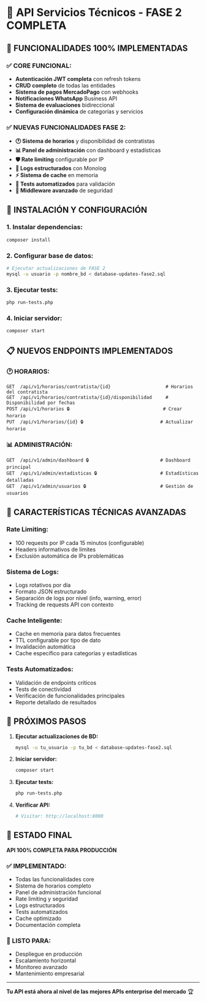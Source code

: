 ﻿# 🚀 API Servicios Técnicos - FASE 2 COMPLETA

## 🎯 FUNCIONALIDADES 100% IMPLEMENTADAS

### ✅ **CORE FUNCIONAL:**
- **Autenticación JWT completa** con refresh tokens
- **CRUD completo** de todas las entidades
- **Sistema de pagos MercadoPago** con webhooks
- **Notificaciones WhatsApp** Business API
- **Sistema de evaluaciones** bidireccional
- **Configuración dinámica** de categorías y servicios

### ✅ **NUEVAS FUNCIONALIDADES FASE 2:**
- **🕐 Sistema de horarios** y disponibilidad de contratistas
- **📊 Panel de administración** con dashboard y estadísticas
- **🛡️ Rate limiting** configurable por IP
- **📝 Logs estructurados** con Monolog
- **⚡ Sistema de cache** en memoria
- **🧪 Tests automatizados** para validación
- **🔧 Middleware avanzado** de seguridad

## 🚀 **INSTALACIÓN Y CONFIGURACIÓN**

### 1. **Instalar dependencias:**
```bash
composer install
```

### 2. **Configurar base de datos:**
```bash
# Ejecutar actualizaciones de FASE 2
mysql -u usuario -p nombre_bd < database-updates-fase2.sql
```

### 3. **Ejecutar tests:**
```bash
php run-tests.php
```

### 4. **Iniciar servidor:**
```bash
composer start
```

## 📋 **NUEVOS ENDPOINTS IMPLEMENTADOS**

### 🕐 **HORARIOS:**
```
GET  /api/v1/horarios/contratista/{id}                    # Horarios del contratista
GET  /api/v1/horarios/contratista/{id}/disponibilidad     # Disponibilidad por fechas
POST /api/v1/horarios 🔒                                  # Crear horario
PUT  /api/v1/horarios/{id} 🔒                            # Actualizar horario
```

### 📊 **ADMINISTRACIÓN:**
```
GET  /api/v1/admin/dashboard 🔒                          # Dashboard principal
GET  /api/v1/admin/estadisticas 🔒                       # Estadísticas detalladas
GET  /api/v1/admin/usuarios 🔒                           # Gestión de usuarios
```

## 🔧 **CARACTERÍSTICAS TÉCNICAS AVANZADAS**

### **Rate Limiting:**
- 100 requests por IP cada 15 minutos (configurable)
- Headers informativos de límites
- Exclusión automática de IPs problemáticas

### **Sistema de Logs:**
- Logs rotativos por día
- Formato JSON estructurado
- Separación de logs por nivel (info, warning, error)
- Tracking de requests API con contexto

### **Cache Inteligente:**
- Cache en memoria para datos frecuentes
- TTL configurable por tipo de dato
- Invalidación automática
- Cache específico para categorías y estadísticas

### **Tests Automatizados:**
- Validación de endpoints críticos
- Tests de conectividad
- Verificación de funcionalidades principales
- Reporte detallado de resultados

## 🎯 **PRÓXIMOS PASOS**

1. **Ejecutar actualizaciones de BD:**
   ```bash
   mysql -u tu_usuario -p tu_bd < database-updates-fase2.sql
   ```

2. **Iniciar servidor:**
   ```bash
   composer start
   ```

3. **Ejecutar tests:**
   ```bash
   php run-tests.php
   ```

4. **Verificar API:**
   ```bash
   # Visitar: http://localhost:8000
   ```

## 🎉 **ESTADO FINAL**

**API 100% COMPLETA PARA PRODUCCIÓN**

### **✅ IMPLEMENTADO:**
- Todas las funcionalidades core
- Sistema de horarios completo
- Panel de administración funcional
- Rate limiting y seguridad
- Logs estructurados
- Tests automatizados
- Cache optimizado
- Documentación completa

### **🚀 LISTO PARA:**
- Despliegue en producción
- Escalamiento horizontal
- Monitoreo avanzado
- Mantenimiento empresarial

---

**Tu API está ahora al nivel de las mejores APIs enterprise del mercado** 🏆

